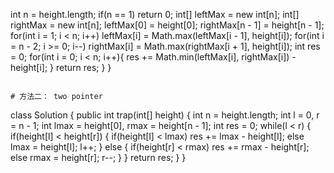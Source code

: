 int n = height.length;
if(n == 1) return 0;
int[] leftMax = new int[n];
int[] rightMax = new int[n];
leftMax[0] = height[0];
rightMax[n - 1] = height[n - 1];
for(int i = 1; i < n; i++) leftMax[i] = Math.max(leftMax[i - 1], height[i]);
for(int i = n - 2; i >= 0; i--) rightMax[i] = Math.max(rightMax[i + 1], height[i]);
int res = 0;
for(int i = 0; i < n; i++){
res += Math.min(leftMax[i], rightMax[i]) - height[i];
}
return res;
}
}
```
​
# 方法二： two pointer
```
class Solution {
public int trap(int[] height) {
int n = height.length;
int l = 0, r = n - 1;
int lmax = height[0], rmax = height[n - 1];
int res = 0;
while(l < r) {
if(height[l] < height[r]) {
if(height[l] < lmax) res += lmax - height[l];
else lmax = height[l];
l++;
} else {
if(height[r] < rmax) res += rmax - height[r];
else rmax = height[r];
r--;
}
}
return res;
}
}
```
